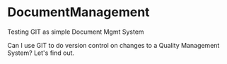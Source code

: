 DocumentManagement
==================

Testing GIT as simple Document Mgmt System

Can I use GIT to do version control on changes to a Quality Management System? Let's find out. 
